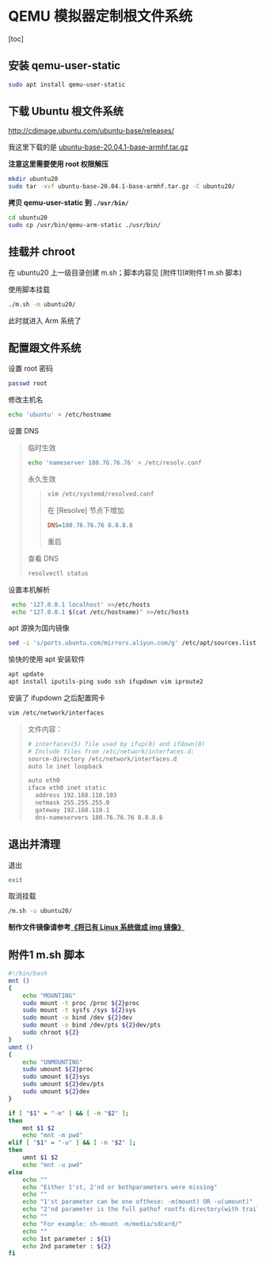 # QEMU 模拟器定制根文件系统

[toc]

## 安装 qemu-user-static

```bash
sudo apt install qemu-user-static
```

 

## 下载 Ubuntu 根文件系统

<http://cdimage.ubuntu.com/ubuntu-base/releases/>

我这里下载的是 [ubuntu-base-20.04.1-base-armhf.tar.gz](http://cdimage.ubuntu.com/ubuntu-base/releases/20.04/release/ubuntu-base-20.04.1-base-armhf.tar.gz)

**注意这里需要使用 root 权限解压**

```bash
mkdir ubuntu20
sudo tar -xvf ubuntu-base-20.04.1-base-armhf.tar.gz -C ubuntu20/
```

**拷贝 qemu-user-static 到 `./usr/bin/`**

```bash
cd ubuntu20
sudo cp /usr/bin/qemu-arm-static ./usr/bin/
```



## 挂载并 chroot

在 ubuntu20 上一级目录创建 m.sh；脚本内容见 [附件1](#附件1 m.sh 脚本)

使用脚本挂载

```bash
./m.sh -m ubuntu20/
```

此时就进入 Arm 系统了



## 配置跟文件系统

设置 root 密码

```bash
passwd root
```

修改主机名

```bash
echo 'ubuntu' > /etc/hostname
```

设置 DNS

> 临时生效
>
> ```bash
> echo 'nameserver 180.76.76.76' > /etc/resolv.conf
> ```
>
> 永久生效
>
> > ```bash
> > vim /etc/systemd/resolved.conf
> > ```
> > 
> > 在 [Resolve] 节点下增加
> > 
> > ```ini
> > DNS=180.76.76.76 8.8.8.8
> > ```
> > 
> >  重启
>
> 查看 DNS 
>
> ```bash
>resolvectl status
> ```


设置本机解析

```bash
 echo '127.0.0.1 localhost' >>/etc/hosts
 echo "127.0.0.1 $(cat /etc/hostname)" >>/etc/hosts
```

apt 源换为国内镜像

```bash
sed -i 's/ports.ubuntu.com/mirrors.aliyun.com/g' /etc/apt/sources.list
```

愉快的使用 apt 安装软件

```bash
apt update
apt install iputils-ping sudo ssh ifupdown vim iproute2
```

安装了 ifupdown 之后配置网卡

```bash
vim /etc/network/interfaces
```

> 文件内容：
> 
> ```bash
> # interfaces(5) file used by ifup(8) and ifdown(8)
> # Include files from /etc/network/interfaces.d:
> source-directory /etc/network/interfaces.d
> auto lo inet loopback
> 
> auto eth0
> iface eth0 inet static
>   address 192.168.110.103
>   netmask 255.255.255.0
>   gateway 192.168.110.1
>   dns-nameservers 180.76.76.76 8.8.8.8
> ```

## 退出并清理

退出

```bash
exit
```

取消挂载

```bash
/m.sh -u ubuntu20/
```



**制作文件镜像请参考[《将已有 Linux 系统做成 img 镜像》](001_LinuxSystemToImage.md)**



## 附件1 m.sh 脚本

```bash
#!/bin/bash
mnt () 
{
    echo "MOUNTING"
    sudo mount -t proc /proc ${2}proc
    sudo mount -t sysfs /sys ${2}sys
    sudo mount -o bind /dev ${2}dev
    sudo mount -o bind /dev/pts ${2}dev/pts      
    sudo chroot ${2}    
}
umnt ()
{
    echo "UNMOUNTING"
    sudo umount ${2}proc
    sudo umount ${2}sys
    sudo umount ${2}dev/pts
    sudo umount ${2}dev 
}

if [ "$1" = "-m" ] && [ -n "$2" ];
then
    mnt $1 $2
    echo "mnt -m pwd"
elif [ "$1" = "-u" ] && [ -n "$2" ];
then
    umnt $1 $2
    echo "mnt -u pwd"
else
    echo ""
    echo "Either 1'st, 2'nd or bothparameters were missing"
    echo ""
    echo "1'st parameter can be one ofthese: -m(mount) OR -u(umount)"
    echo "2'nd parameter is the full pathof rootfs directory(with trailing '/')"
    echo ""
    echo "For example: ch-mount -m/media/sdcard/"
    echo ""
    echo 1st parameter : ${1}
    echo 2nd parameter : ${2}
fi
```
